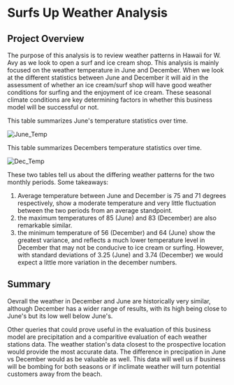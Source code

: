 # Surfs Up Weather Analysis
## Project Overview
The purpose of this analysis is to review weather patterns in Hawaii for W. Avy as we look to open a surf and ice cream shop. This analysis is mainly focused on the weather temperature in June and December. When we look at the different statistics between June and December it will aid in the assessment of whether an ice cream/surf shop will have good weather conditions for surfing and the enjoyment of ice cream. These seasonal climate conditions are key determining factors in whether this business model will be successful or not.

This table summarizes June's temperature statistics over time.

![June_Temp](https://user-images.githubusercontent.com/104540261/183264495-9ac3850c-1456-48e5-9b22-732ac42b5e48.png)

This table summarizes Decembers temperature statistics over time.

![Dec_Temp](https://user-images.githubusercontent.com/104540261/183264516-2998eacb-9b3b-4c3f-b627-3f00d6f637d2.png)

These two tables tell us about the differing weather patterns for the two monthly periods. Some takeaways:
1) Average temperature between June and December is 75 and 71 degrees respectively, show a moderate temperature and very little fluctuation between the two periods from an average standpoint.
2) the maximum temperatures of 85 (June) and 83 (December) are also remarkable similar.
3) the minimum temperature of 56 (December) and 64 (June) show the greatest variance, and reflects a much lower temperature level in December that may not be conducive to ice cream or surfing. However, with standard deviations of 3.25 (June) and 3.74 (December) we would expect a little more variation in the december numbers.

## Summary
Oevrall the weather in December and June are historically very similar, although December has a wider range of results, with its high being close to June's but its low well below June's.  



Other queries that could prove useful in the evaluation of this business model are precipitation and a comparitive evaluation of each weather stations data. The weather station's data closest to the prospective location would provide the most accurate data. The difference in precipation in June vs December would as be valuable as well.
This data will well us if business will be bombing for both seasons or if inclimate weather will turn potential customers away from the beach.

